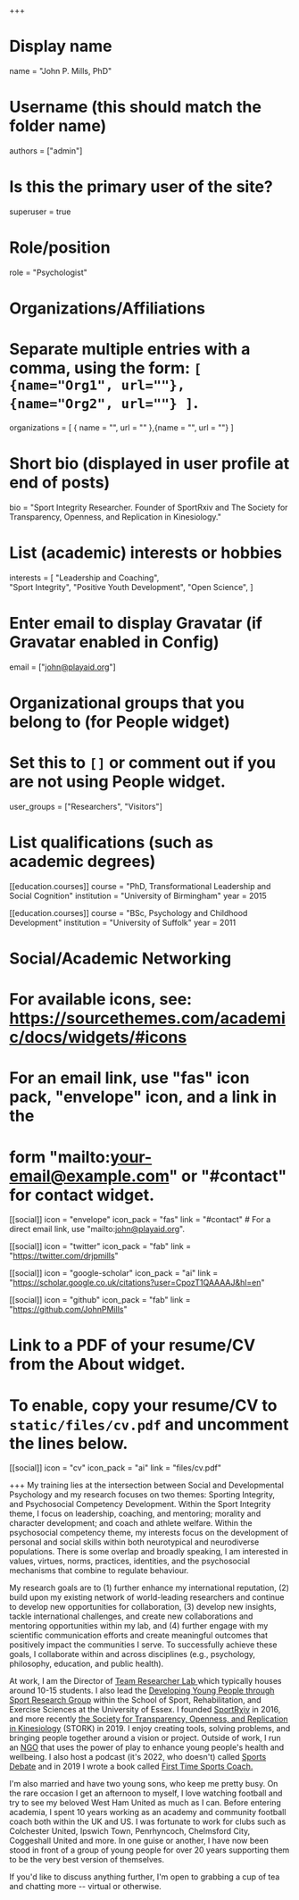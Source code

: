 +++
# Display name
name = "John P. Mills, PhD"

# Username (this should match the folder name)
authors = ["admin"]

# Is this the primary user of the site?
superuser = true

# Role/position
role = "Psychologist"

# Organizations/Affiliations
#   Separate multiple entries with a comma, using the form: `[ {name="Org1", url=""}, {name="Org2", url=""} ]`.
organizations = [ { name = "", url = "" },{name = "", url = ""} ]

# Short bio (displayed in user profile at end of posts)
bio = "Sport Integrity Researcher. Founder of SportRxiv and The Society for Transparency, Openness, and Replication in Kinesiology."

# List (academic) interests or hobbies
interests = [
	"Leadership and Coaching",  
	"Sport Integrity",
  	"Positive Youth Development",
  	"Open Science",
  ]

# Enter email to display Gravatar (if Gravatar enabled in Config)
email = ["john@playaid.org"]


# Organizational groups that you belong to (for People widget)
#   Set this to `[]` or comment out if you are not using People widget.
user_groups = ["Researchers", "Visitors"]

# List qualifications (such as academic degrees)
[[education.courses]]
  course = "PhD, Transformational Leadership and Social Cognition"
  institution = "University of Birmingham"
  year = 2015

[[education.courses]]
  course = "BSc, Psychology and Childhood Development"
  institution = "University of Suffolk"
  year = 2011

# Social/Academic Networking
# For available icons, see: https://sourcethemes.com/academic/docs/widgets/#icons
#   For an email link, use "fas" icon pack, "envelope" icon, and a link in the
#   form "mailto:your-email@example.com" or "#contact" for contact widget.

[[social]]
  icon = "envelope"
  icon_pack = "fas"
  link = "#contact"  # For a direct email link, use "mailto:john@playaid.org".

[[social]]
  icon = "twitter"
  icon_pack = "fab"
  link = "https://twitter.com/drjpmills"

[[social]]
  icon = "google-scholar"
  icon_pack = "ai"
  link = "https://scholar.google.co.uk/citations?user=CpozT1QAAAAJ&hl=en"

[[social]]
  icon = "github"
  icon_pack = "fab"
  link = "https://github.com/JohnPMills"

# Link to a PDF of your resume/CV from the About widget.
# To enable, copy your resume/CV to `static/files/cv.pdf` and uncomment the lines below.
[[social]]
  icon = "cv"
  icon_pack = "ai"
  link = "files/cv.pdf"

+++
My training lies at the intersection between Social and Developmental Psychology and my research focuses on two themes: Sporting Integrity, and Psychosocial Competency Development. Within the Sport Integrity theme, I focus on leadership, coaching, and mentoring; morality and character development; and coach and athlete welfare. Within the psychosocial competency theme, my interests focus on
the development of personal and social skills within both neurotypical and neurodiverse
populations. There is some overlap and broadly speaking, I am interested in values, virtues, norms, practices, identities, and the psychosocial mechanisms that combine to regulate behaviour.

My research goals are to (1) further enhance my international reputation, (2)
build upon my existing network of world-leading researchers and continue to develop
new opportunities for collaboration, (3) develop new insights,
tackle international challenges, and create new collaborations and mentoring
opportunities within my lab, and (4) further engage with my scientific communication
efforts and create meaningful outcomes that positively impact the communities I serve. To
successfully achieve these goals, I collaborate within and across disciplines (e.g.,
psychology, philosophy, education, and public health).

At work, I am the Director of <a href="https://teamresearchlab.org">Team Researcher Lab </a> which typically houses around 10-15 students. I also lead the <a href="https://www.essex.ac.uk/departments/sport-rehabilitation-and-exercise-sciences/research/development-of-young-people-through-sport">Developing Young People through Sport Research Group</a> within the School of Sport, Rehabilitation, and Exercise Sciences at the University of Essex. I founded <a href="https://osf.io/preprints/sportrxiv">SportRχiv</a> in 2016, and more recently <a href="https://www.storkinesiology.org">the Society for Transparency, Openness, and Replication in Kinesiology</a> (STORK) in 2019. I enjoy creating tools, solving problems, and bringing people together around a vision or project. Outside of work, I run an <a href="https://playaid.net">NGO</a> that uses the power of play to enhance young people's health and wellbeing. I also host a podcast (it's 2022, who doesn't) called <a href="https://podcasts.apple.com/us/podcast/sports-debate-a-fortnightly-podcast-where-academic/id1569350911">Sports Debate</a> and in 2019 I wrote a book called <a href="https://www.amazon.co.uk/dp/1916204503/ref=cm_sw_r_cp_api_i_4EEXGH5SEM5HZKR0KJGZ">First Time Sports Coach.</a>

I'm also married and have two young sons, who keep me pretty busy. On the rare occasion I get an afternoon to myself, I love watching football and try to see my beloved West Ham United as much as I can. Before entering academia, I spent 10 years working as an academy and community football coach both within the UK and US. I was fortunate to work for clubs such as Colchester United, Ipswich Town, Penrhyncoch, Chelmsford City, Coggeshall United and more. In one guise or another, I have now been stood in front of a group of young people for over 20 years supporting them to be the very best version of themselves. 

If you'd like to discuss anything further, I'm open to grabbing a cup of tea and chatting more -- virtual or otherwise. 

